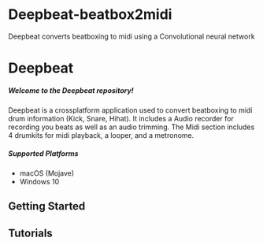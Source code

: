 # Deepbeat-beatbox2midi
Deepbeat converts beatboxing to midi using a Convolutional neural network

# Deepbeat
##### Welcome to the Deepbeat repository!
Deepbeat is a crossplatform application used to convert beatboxing to midi drum information (Kick, Snare, Hihat). 
It includes a Audio recorder for recording you beats as well as an audio trimming. The Midi section includes 4 drumkits
for midi playback, a looper, and a metronome.

##### Supported Platforms
- macOS (Mojave)
- Windows 10

## Getting Started


## Tutorials
